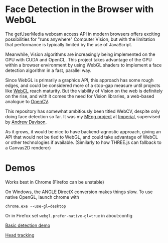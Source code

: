 Face Detection in the Browser with WebGL
========================================

The getUserMedia webcam access API in modern browsers offers exciting possibilities
for "runs anywhere" Computer Vision, but with the limitation that performance
is typically limited by the use of JavaScript.

Meanwhile, Vision algorithms are increasingly being implemented on the GPU with
CUDA and OpenCL. This project takes advantage of the GPU within a browser
environment by using WebGL shaders to implement a face detection algorithm
in a fast, parallel way. 

Since WebGL is primarily a graphics API, this approach has some rough edges,
and could be considered more of a stop-gap measure until projects like
[WebCL](http://www.khronos.org/webcl/) reach maturity. But the viability of
Vision on the web is definitely on the rise, and with it comes the need for
Vision libraries, a web-based analogue to [OpenCV](http://opencv.org/).

This repository has somewhat ambitiously been titled WebCV, despite only doing
face detection so far. It was my [MEng project](https://github.com/jamt9000/webcv/blob/master/doc/report.pdf) at [Imperial](http://www.imperial.ac.uk), supervised by [Andrew Davison](http://www.doc.ic.ac.uk/~ajd/).

As it grows, it would be nice to have backend-agnostic approach, giving an API that would not be tied to WebGL, and could take advantage of WebCL or other technologies
if available. (Similarly to how THREE.js can fallback to a Canvas2D renderer)

Demos
=====

Works best in Chrome (Firefox can be unstable)

On Windows, the ANGLE DirectX conversion makes things slow. To use native
OpenGL, launch chrome with

    chrome.exe --use-gl=desktop

Or in Firefox set `webgl.prefer-native-gl=true` in about:config

[Basic detection demo](http://jamt9000.github.io/webcv/demos/webcam-facedetect.html)

[Head tracking](http://jamt9000.github.io/webcv/demos/webcam-track.html)
